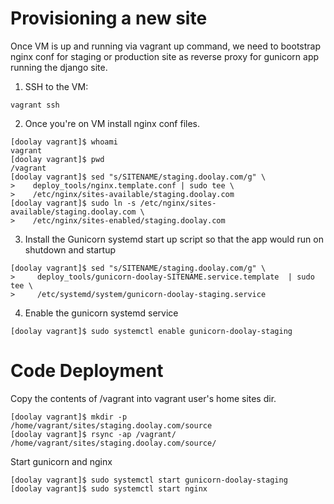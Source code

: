 Provisioning a new site
=======================

Once VM is up and running via vagrant up command, we need to bootstrap nginx conf for staging or production site as reverse proxy for gunicorn app running the django site.


1. SSH to the VM:

```
vagrant ssh
```
2. Once you're on VM install nginx conf files.
```
[doolay vagrant]$ whoami
vagrant
[doolay vagrant]$ pwd
/vagrant
[doolay vagrant]$ sed "s/SITENAME/staging.doolay.com/g" \
>    deploy_tools/nginx.template.conf | sudo tee \
>    /etc/nginx/sites-available/staging.doolay.com
[doolay vagrant]$ sudo ln -s /etc/nginx/sites-available/staging.doolay.com \
>    /etc/nginx/sites-enabled/staging.doolay.com
```
3. Install the Gunicorn systemd start up script so that the app would run on shutdown and startup
```
[doolay vagrant]$ sed "s/SITENAME/staging.doolay.com/g" \
>     deploy_tools/gunicorn-doolay-SITENAME.service.template  | sudo tee \
>     /etc/systemd/system/gunicorn-doolay-staging.service
```
4. Enable the gunicorn systemd service
```
[doolay vagrant]$ sudo systemctl enable gunicorn-doolay-staging
```


Code Deployment
===============
Copy the contents of /vagrant into vagrant user's home sites dir.
```
[doolay vagrant]$ mkdir -p /home/vagrant/sites/staging.doolay.com/source
[doolay vagrant]$ rsync -ap /vagrant/ /home/vagrant/sites/staging.doolay.com/source/
```
Start gunicorn and nginx
```
[doolay vagrant]$ sudo systemctl start gunicorn-doolay-staging
[doolay vagrant]$ sudo systemctl start nginx
```




